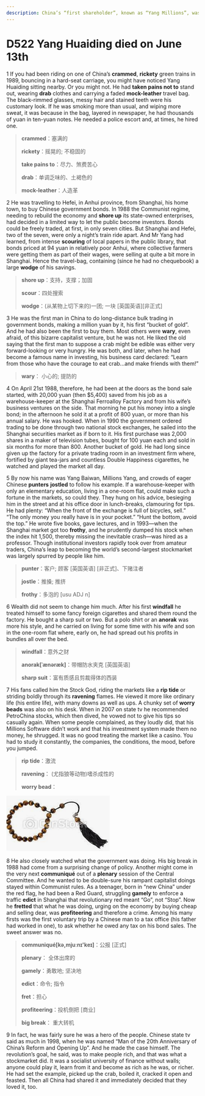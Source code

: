 ```yaml
---
description: China’s “first shareholder”, known as “Yang Millions”, was 70
---
```


# D522 Yang Huaiding died on June 13th
1 If you had been riding on one of China’s **crammed**, **rickety** green trains in 1989, bouncing in a hard-seat carriage, you might have noticed Yang Huaiding sitting nearby. Or you might not. He had **taken pains not to** stand out, wearing **drab** clothes and carrying a faded **mock-leather** travel bag. The black-rimmed glasses, messy hair and stained teeth were his customary look. If he was smoking more than usual, and wiping more sweat, it was because in the bag, layered in newspaper, he had thousands of yuan in ten-yuan notes. He needed a police escort and, at times, he hired one.

> **crammed**：塞满的
>
> **rickety**：摇晃的; 不稳固的
>
> **take pains to**：尽力、煞费苦心
>
> **drab**：单调乏味的、土褐色的
>
> **mock-leather**：人造革
>

2 He was travelling to Hefei, in Anhui province, from Shanghai, his home town, to buy Chinese government bonds. In 1988 the Communist regime, needing to rebuild the economy and **shore up** its state-owned enterprises, had decided in a limited way to let the public become investors. Bonds could be freely traded, at first, in only seven cities. But Shanghai and Hefei, two of the seven, were only a night’s train ride apart. And Mr Yang had learned, from intense **scouring** of local papers in the public library, that bonds priced at 94 yuan in relatively poor Anhui, where collective farmers were getting them as part of their wages, were selling at quite a bit more in Shanghai. Hence the travel-bag, containing (since he had no chequebook) a large **wodge** of his savings.

> **shore up**：支持，支撑；加固
>
> **scour**：四处搜索
>
> **wodge**：(从某物上切下来的)一团; 一块 [英国英语][非正式]
>

3 He was the first man in China to do long-distance bulk trading in government bonds, making a million yuan by it, his first “bucket of gold”. And he had also been the first to buy them. Most others were **wary**, even afraid, of this bizarre capitalist venture, but he was not. He liked the old saying that the first man to suppose a crab might be edible was either very forward-looking or very hungry. He was both, and later, when he had become a famous name in investing, his business card declared: “Learn from those who have the courage to eat crab...and make friends with them!”

> **wary**： 小心的; 提防的
>

4 On April 21st 1988, therefore, he had been at the doors as the bond sale started, with 20,000 yuan (then $5,400) saved from his job as a warehouse-keeper at the Shanghai Ferroalloy Factory and from his wife’s business ventures on the side. That morning he put his money into a single bond; in the afternoon he sold it at a profit of 800 yuan, or more than his annual salary. He was hooked. When in 1990 the government ordered trading to be done through two national stock exchanges, he sailed into the Shanghai securities market as if born to it. His first purchase was 2,000 shares in a maker of television tubes, bought for 100 yuan each and sold in six months for more than 800. Another bucket of gold. He had long since given up the factory for a private trading room in an investment firm where, fortified by giant tea-jars and countless Double Happiness cigarettes, he watched and played the market all day.

5 By now his name was Yang Baiwan, Millions Yang, and crowds of eager Chinese **punters** **jostled** to follow his example. If a warehouse-keeper with only an elementary education, living in a one-room flat, could make such a fortune in the markets, so could they. They hung on his advice, besieging him in the street and at his office door in lunch-breaks, clamouring for tips. He had plenty: “When the front of the exchange is full of bicycles, sell.” “The only money you really have is in your pocket.” “Hunt the bottom, avoid the top.” He wrote five books, gave lectures, and in 1993—when the Shanghai market got too **frothy**, and he prudently dumped his stock when the index hit 1,500, thereby missing the inevitable crash—was hired as a professor. Though institutional investors rapidly took over from amateur traders, China’s leap to becoming the world’s second-largest stockmarket was largely spurred by people like him.

> **punter**：客户; 顾客 [英国英语] [非正式]、下赌注者
>
> **jostle**：推搡; 推挤
>
> **frothy**：多泡的 [usu ADJ n]
>

6 Wealth did not seem to change him much. After his first **windfall** he treated himself to some fancy foreign cigarettes and shared them round the factory. He bought a sharp suit or two. But a polo shirt or an **anorak** was more his style, and he carried on living for some time with his wife and son in the one-room flat where, early on, he had spread out his profits in bundles all over the bed.

> **windfall**：意外之财
>
> **anorak[ˈænəræk]**：带帽防水夹克 [英国英语]
>
> **sharp suit**：富有质感且剪裁得体的西装
>

7 His fans called him the Stock God, riding the markets like a **rip tide** or striding boldly through its **ravening** flames. He viewed it more like ordinary life (his entire life), with many downs as well as ups. A chunky set of **worry beads** was also on his desk. When in 2007 on state tv he recommended PetroChina stocks, which then dived, he vowed not to give his tips so casually again. When some people complained, as they loudly did, that his Millions Software didn’t work and that his investment system made them no money, he shrugged. It was no good treating the market like a casino. You had to study it constantly, the companies, the conditions, the mood, before you jumped.

> **rip tide**：激流
>
> **ravening**： (尤指狼等动物)嗜杀成性的
>
> **worry bead**：
>

![](./img/boxcnCdLQjBMh1GlCLkw5ZpU6bb.png)

8 He also closely watched what the government was doing. His big break in 1988 had come from a surprising change of policy. Another might come in the very next **communiqué** out of a **plenary** session of the Central Committee. And he wanted to be double-sure his rampant capitalist doings stayed within Communist rules. As a teenager, born in “new China” under the red flag, he had been a Red Guard, struggling **gamely** to enforce a traffic **edict** in Shanghai that revolutionary red meant “Go”, not “Stop”. Now he **fretted** that what he was doing, urging on the economy by buying cheap and selling dear, was **profiteering** and therefore a crime. Among his many firsts was the first voluntary trip by a Chinese man to a tax office (his father had worked in one), to ask whether he owed any tax on his bond sales. The sweet answer was no.

> **communiqué[kə,mjuːnɪ'keɪ]**：公报 [正式]
>
> **plenary**： 全体出席的
>
> **gamely**：勇敢地; 坚决地
>
> **edict**：命令; 指令
>
> **fret**：担心
>
> **profiteering**：投机倒把 [商业]
>
> **big break**： 重大转机
>

9 In fact, he was fairly sure he was a hero of the people. Chinese state tv said as much in 1998, when he was named “Man of the 20th Anniversary of China’s Reform and Opening Up”. And he made the case himself. The revolution’s goal, he said, was to make people rich, and that was what a stockmarket did. It was a socialist university of finance without walls; anyone could play it, learn from it and become as rich as he was, or richer. He had set the example, picked up the crab, boiled it, cracked it open and feasted. Then all China had shared it and immediately decided that they loved it, too.

